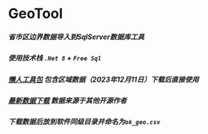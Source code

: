 # GeoTool
##### 省市区边界数据导入到SqlServer数据库工具
##### 使用技术栈 `.Net 8` + `Free Sql` 
##### [懒人工具包](https://github.com/zerox-v/GeoTool/releases/download/untagged-214dbb363c0b4ad8e34e/win-x64.zip) 包含区域数据（2023年12月11日）下载后直接使用
##### [最新数据下载](https://github.com/xiangyuecn/AreaCity-JsSpider-StatsGov) 数据来源于其他开源作者
##### 下载数据后放到软件同级目录并命名为`ok_geo.csv`

